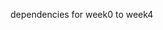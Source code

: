 dependencies for week0 to week4
 <!-- 
  "dependencies": {
    "@noble/ed25519": "^2.1.0",
    "@noble/secp256k1": "^2.1.0",
    "@solana/web3.js": "^1.95.3",
    "bip39": "^3.1.0",
    "bs58": "^6.0.0",
    "ed25519-hd-key": "^1.3.0",
    "ethers": "^6.13.4",
    "tweetnacl": "^1.0.3",
    "vite-plugin-node-polyfills": "^0.22.0"
  }, -->